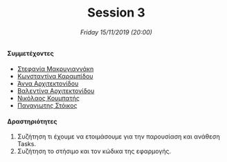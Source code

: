 <h1 align="center">Session 3</h13>
<h6 align="center">Friday 15/11/2019 (20:00)</h6>

#### Συμμετέχοντες
* [Στεφανία Μακρυγιαννάκη](https://github.com/stefaniamak)
* [Κωνσταντίνα Καραμπίδου](https://github.com/KonstantinaK98)
* [Άννα Αρχιτεκτονίδου](https://github.com/Anna-ar)
* [Βαλεντίνα Αρχιτεκτονίδου](https://github.com/Valentina-ar)
* [Νικόλαος Κουμπατής](https://github.com/Lycaonas)
* [Παναγιωτης Στόικος](https://github.com/Stoy-atd)

#### Δραστηριότητες
1. Συζήτηση τι έχουμε να ετοιμάσουμε για την παρουσίαση και ανάθεση Tasks.
2. Συζήτηση το στήσιμο και τον κώδικα της εφαρμογής.
